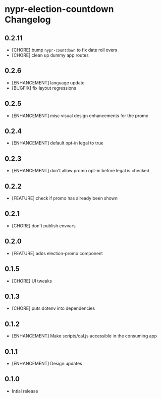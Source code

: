 # nypr-election-countdown Changelog

## 0.2.11
- [CHORE] bump `nypr-countdown` to fix date roll overs
- [CHORE] clean up dummy app routes

## 0.2.6
- [ENHANCEMENT] language update
- [BUGFIX] fix layout regressions

## 0.2.5
- [ENHANCEMENT] misc visual design enhancements for the promo

## 0.2.4
- [ENHANCEMENT] default opt-in legal to true

## 0.2.3
- [ENHANCEMENT] don't allow promo opt-in before legal is checked

## 0.2.2
- [FEATURE] check if promo has already been shown

## 0.2.1
- [CHORE] don't publish envvars

## 0.2.0
- [FEATURE] adds election-promo component

## 0.1.5
- [CHORE] UI tweaks

## 0.1.3
- [CHORE] puts dotenv into dependencies

## 0.1.2
- [ENHANCEMENT] Make scripts/cal.js accessible in the consuming app

## 0.1.1
- [ENHANCEMENT] Design updates

## 0.1.0
- Intial release

